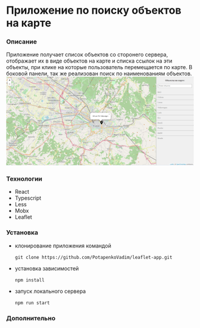 # Приложение по поиску объектов на карте #
### Описание
Приложение получает список объектов со сторонего сервера, отображает их в виде объектов на карте и списка ссылок на эти объекты,
при клике на которые пользователь перемещается по карте. В боковой панели, так же реализован поиск по наименованиям объектов.
![](pic.PNG)

### Технологии
- React
- Typescript
- Less
- Mobx
- Leaflet 

### Установка
- клонирование приложения командой
  ```bsh
  git clone https://github.com/PotapenkoVadim/leaflet-app.git
- установка зависимостей
  ```js
  npm install
- запуск локального сервера
  ```js
  npm run start

### Дополнительно
